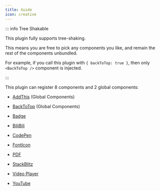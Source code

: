 ```yaml
---
title: Guide
icon: creative
---
```


::: info Tree Shakable

This plugin fully supports tree-shaking.

This means you are free to pick any components you like, and remain the rest of the components unbundled.

For example, if you call this plugin with `{ backToTop: true }`, then only `<BackToTop />` component is injected.

:::

This plugin can register 8 components and 2 global components:

- [AddThis](addthis.md) (Global Components)

- [BackToTop](backtotop.md) (Global Components)

- [Badge](badge.md)

- [BiliBili](bilibili.md)

- [CodePen](codepen.md)

- [FontIcon](fonticon.md)

- [PDF](pdf.md)

- [StackBlitz](stackblitz.md)

- [Video Player](videoplayer.md)

- [YouTube](youtube.md)
